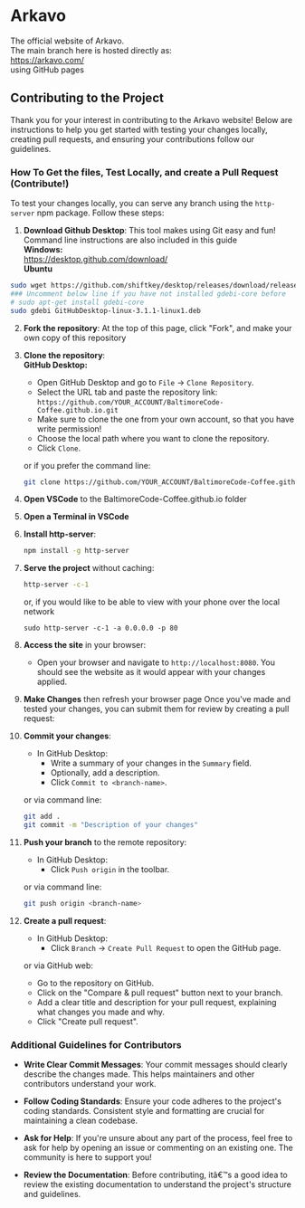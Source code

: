 # Arkavo 

The official website of Arkavo.  
The main branch here is hosted directly as:  
https://arkavo.com/  
using GitHub pages

## Contributing to the Project

Thank you for your interest in contributing to the Arkavo website! Below are instructions to help you get started with testing your changes locally, creating pull requests, and ensuring your contributions follow our guidelines.

### How To Get the files, Test Locally, and create a Pull Request (Contribute!)

To test your changes locally, you can serve any branch using the `http-server` npm package. Follow these steps:

1. **Download Github Desktop**: This tool makes using Git easy and fun! Command line instructions are also included in this guide  
    **Windows:**  
   https://desktop.github.com/download/  
    **Ubuntu**

```bash
sudo wget https://github.com/shiftkey/desktop/releases/download/release-3.1.1-linux1/GitHubDesktop-linux-3.1.1-linux1.deb
### Uncomment below line if you have not installed gdebi-core before
# sudo apt-get install gdebi-core
sudo gdebi GitHubDesktop-linux-3.1.1-linux1.deb
```

2. **Fork the repository**:
   At the top of this page, click "Fork", and make your own copy of this repository
3. **Clone the repository**:  
   **GitHub Desktop:**

   - Open GitHub Desktop and go to `File` -> `Clone Repository`.
   - Select the URL tab and paste the repository link: `https://github.com/YOUR_ACCOUNT/BaltimoreCode-Coffee.github.io.git`
   - Make sure to clone the one from your own account, so that you have write permission!
   - Choose the local path where you want to clone the repository.
   - Click `Clone`.

   or if you prefer the command line:

   ```bash
   git clone https://github.com/YOUR_ACCOUNT/BaltimoreCode-Coffee.github.io.git
   ```

4. **Open VSCode** to the BaltimoreCode-Coffee.github.io folder
5. **Open a Terminal in VSCode**
6. **Install http-server**:
   ```bash
   npm install -g http-server
   ```
7. **Serve the project** without caching:
   ```bash
   http-server -c-1
   ```
   or, if you would like to be able to view with your phone over the local network
   ```
   sudo http-server -c-1 -a 0.0.0.0 -p 80
   ```
8. **Access the site** in your browser:

   - Open your browser and navigate to `http://localhost:8080`. You should see the website as it would appear with your changes applied.

9. **Make Changes** then refresh your browser page
   Once you've made and tested your changes, you can submit them for review by creating a pull request:

10. **Commit your changes**:

    - In GitHub Desktop:
      - Write a summary of your changes in the `Summary` field.
      - Optionally, add a description.
      - Click `Commit to <branch-name>`.

    or via command line:

    ```bash
    git add .
    git commit -m "Description of your changes"
    ```

11. **Push your branch** to the remote repository:

    - In GitHub Desktop:
      - Click `Push origin` in the toolbar.

    or via command line:

    ```bash
    git push origin <branch-name>
    ```

12. **Create a pull request**:

    - In GitHub Desktop:
      - Click `Branch` -> `Create Pull Request` to open the GitHub page.

    or via GitHub web:

    - Go to the repository on GitHub.
    - Click on the "Compare & pull request" button next to your branch.
    - Add a clear title and description for your pull request, explaining what changes you made and why.
    - Click "Create pull request".

### Additional Guidelines for Contributors

- **Write Clear Commit Messages**: Your commit messages should clearly describe the changes made. This helps maintainers and other contributors understand your work.
- **Follow Coding Standards**: Ensure your code adheres to the project's coding standards. Consistent style and formatting are crucial for maintaining a clean codebase.

- **Ask for Help**: If you're unsure about any part of the process, feel free to ask for help by opening an issue or commenting on an existing one. The community is here to support you!

- **Review the Documentation**: Before contributing, itâ€™s a good idea to review the existing documentation to understand the project's structure and guidelines.
